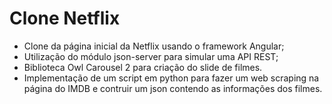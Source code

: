 # Clone Netflix

* Clone da página inicial da Netflix usando o framework Angular; 
* Utilização do módulo json-server para simular uma API REST; 
* Biblioteca Owl Carousel 2 para criação do slide de filmes.
* Implementação de um script em python para fazer um web scraping na página do IMDB e contruir um json contendo as informações dos filmes.
